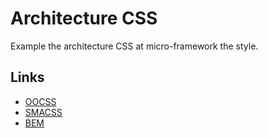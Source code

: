 # Architecture CSS

Example the architecture CSS at micro-framework the style.

## Links

- [OOCSS](https://github.com/gabrielborc/architecture-css/tree/master/ocss)
- [SMACSS](https://github.com/gabrielborc/architecture-css/tree/master/smacss)
- [BEM](https://github.com/gabrielborc/architecture-css/tree/master/bem)